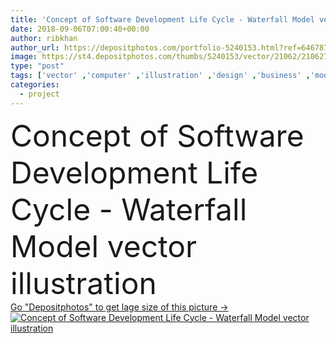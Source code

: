 ```yaml
---
title: 'Concept of Software Development Life Cycle - Waterfall Model vector illustration'
date: 2018-09-06T07:00:40+00:00
author: ribkhan
author_url: https://depositphotos.com/portfolio-5240153.html?ref=64678756
image: https://st4.depositphotos.com/thumbs/5240153/vector/21062/210627474/api_thumb_450.jpg?forcejpeg=true
type: "post"
tags: ['vector' ,'computer' ,'illustration' ,'design' ,'business' ,'model' ,'life' ,'fall' ,'technology' ,'concept' ,'flow' ,'icon' ,'laptop' ,'development' ,'test' ,'information' ,'web' ,'project' ,'code' ,'coding' ,'strategy' ,'cycle' ,'system' ,'quality' ,'application' ,'engineering' ,'plan' ,'maintenance' ,'analysis' ,'management' ,'process' ,'programming' ,'diagram' ,'waterfall' ,'programmer' ,'program' ,'software' ,'developer' ,'term' ,'integration' ,'implementation' ,'requirements' ,'deployment' ,'acronym' ,'Sequential' ,'deploy' ,'methodology' ,'Lifecycle' ,'sdlc' ]
categories: 
  - project
---
```

<div aling="center">
            <font size="60"> Concept of Software Development Life Cycle - Waterfall Model vector illustration</font>   
</div>
<div>
    <a href='https://st4.depositphotos.com/thumbs/5240153/vector/21062/210627474/api_thumb_450.jpg?forcejpeg=true?ref=64678756' target=_blank > Go "Depositphotos" to get lage size of this picture ->
        <img href='https://st4.depositphotos.com/thumbs/5240153/vector/21062/210627474/api_thumb_450.jpg?forcejpeg=true?ref=64678756' src='https://st4.depositphotos.com/5240153/21062/v/950/depositphotos_210627474-stock-illustration-concept-software-development-life-cycle.jpg?forcejpeg=true' alt='Concept of Software Development Life Cycle - Waterfall Model vector illustration' >
    </a>
</div>
